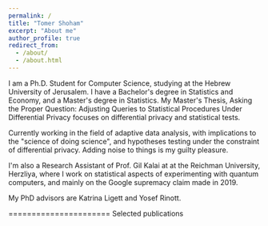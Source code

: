 ```yaml
---
permalink: /
title: "Tomer Shoham"
excerpt: "About me"
author_profile: true
redirect_from: 
  - /about/
  - /about.html
---
```


I am a Ph.D. Student for Computer Science, studying at the Hebrew University of Jerusalem. I have a Bachelor's degree in Statistics and Economy, and a Master's degree in Statistics. My Master's Thesis, Asking the Proper Question: Adjusting Queries to Statistical Procedures Under Differential Privacy focuses on differential privacy and statistical tests. 

Currently working in the field of adaptive data analysis, with implications to the "science of doing science", and hypotheses testing under the constraint of differential privacy. Adding noise to things is my guilty pleasure.

I'm also a Research Assistant of Prof. Gil Kalai at at the Reichman University, Herzliya, where I work on statistical aspects of experimenting with quantum computers, and mainly on the Google supremacy claim made in 2019.

My PhD advisors are Katrina Ligett and Yosef Rinott.

======================
Selected publications